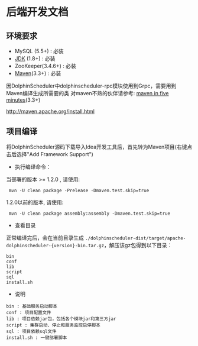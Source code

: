 # 后端开发文档

## 环境要求

 * MySQL (5.5+) : 必装
 * [JDK](https://www.oracle.com/technetwork/java/javase/downloads/index.html) (1.8+) : 必装
 * ZooKeeper(3.4.6+) : 必装 
 * [Maven](http://maven.apache.org/download.cgi)(3.3+) : 必装 

因DolphinScheduler中dolphinscheduler-rpc模块使用到Grpc，需要用到Maven编译生成所需要的类
对maven不熟的伙伴请参考: [maven in five minutes](http://maven.apache.org/guides/getting-started/maven-in-five-minutes.html)(3.3+)

http://maven.apache.org/install.html

## 项目编译
将DolphinScheduler源码下载导入Idea开发工具后，首先转为Maven项目(右键点击后选择"Add Framework Support")

* 执行编译命令：

当部署的版本 >= 1.2.0 , 请使用:
```
 mvn -U clean package -Prelease -Dmaven.test.skip=true
```

1.2.0以前的版本, 请使用:
```
 mvn -U clean package assembly:assembly -Dmaven.test.skip=true
```

* 查看目录

正常编译完后，会在当前目录生成 `./dolphinscheduler-dist/target/apache-dolphinscheduler-{version}-bin.tar.gz`，解压该gz包得到以下目录：

```
bin
conf
lib
script
sql
install.sh
```

- 说明

```
bin : 基础服务启动脚本
conf : 项目配置文件
lib : 项目依赖jar包，包括各个模块jar和第三方jar
script : 集群启动、停止和服务监控启停脚本
sql : 项目依赖sql文件
install.sh : 一键部署脚本
```
